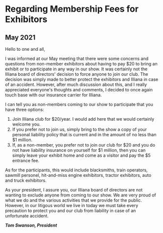 # Regarding Membership Fees for Exhibitors

## May 2021

Hello to one and all,

I was informed at our May meeting that there were some concerns and questions from non-member exhibitors about
having to pay $20 to bring an exhibit or to participate in any way in our show. It was certainly not the
Illiana board of directors' decision to force anyone to join our club. The decision was simply made to better
protect the exhibitors and Illiana in case of an accident. However, after much discussion about this, and I
really appreciated everyone's thoughts and comments, I decided to once again touch base with our insurance
carrier for Illiana.

I can tell you as non-members coming to our show to participate that you have three options:

1. Join Illiana club for $20/year. I would add here that we would certainly welcome you.
2. If you prefer not to join us, simply bring to the show a copy of your personal liability policy that is
current and in the amount of no less than $1 million.
3. If, as a non-member, you prefer not to join our club for $20 and you do not have liability insurance on
yourself for $1 million, then you can simply leave your exhibit home and come as a visitor and pay the $5
entrance fee.

As for the participants, this would include blacksmiths, train operators, sawmill personel, hit-and-miss
engine exhibitors, tractor exhibitors, auto and truck exhibitors.

As your president, I assure you, our Illiana board of directors are not wanting to exclude anyone from coming
to our show. We are very proud of what we do and the various activities that we provide for the public.
However, in our litigous world we live in today we must take every precaution to protect you and our club from
liability in case of an unfortunate accident.

***Tom Swanson, President***
